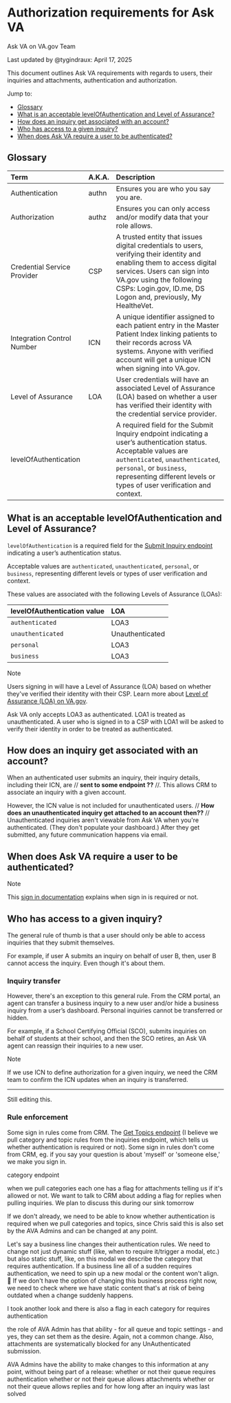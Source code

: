 # Authorization requirements for Ask VA

Ask VA on VA.gov Team

Last updated by @tygindraux: April 17, 2025

This document outlines Ask VA requirements with regards to users, their inquiries and attachments, authentication and authorization.

Jump to:
- [Glossary](#glossary)
- [What is an acceptable levelOfAuthentication and Level of Assurance?](#what-is-an-acceptable-levelofauthentication-and-level-of-assurance)
- [How does an inquiry get associated with an account?](#how-does-an-inquiry-get-associated-with-an-account)
- [Who has access to a given inquiry?](#who-has-access-to-a-given-inquiry)
- [When does Ask VA require a user to be authenticated?](#when-does-ask-va-require-a-user-to-be-authenticated)

## Glossary

|Term|A.K.A.|Description|
|:--|:--|:--|
|Authentication|authn|Ensures you are who you say you are.|
|Authorization|authz|Ensures you can only access and/or modify data that your role allows.|
|Credential Service Provider|CSP|A trusted entity that issues digital credentials to users, verifying their identity and enabling them to access digital services. Users can sign into VA.gov using the following CSPs: Login.gov, ID.me, DS Logon and, previously, My HealtheVet.|
|Integration Control Number|ICN|A unique identifier assigned to each patient entry in the Master Patient Index linking patients to their records across VA systems. Anyone with verified account will get a unique ICN when signing into VA.gov.|
|Level of Assurance|LOA|User credentials will have an associated Level of Assurance (LOA) based on whether a user has verified their identity with the credential service provider.|
|levelOfAuthentication||A required field for the Submit Inquiry endpoint indicating a user’s authentication status. Acceptable values are `authenticated`, `unauthenticated`, `personal`, or `business`, representing different levels or types of user verification and context.|

## What is an acceptable levelOfAuthentication and Level of Assurance?

`levelOfAuthentication` is a required field for the [Submit Inquiry endpoint](https://github.com/department-of-veterans-affairs/va.gov-team/blob/master/products/ask-va/integration/crm_api/Form_SubmitInquiry.md) indicating a user’s authentication status.

Acceptable values are `authenticated`, `unauthenticated`, `personal`, or `business`, representing different levels or types of user verification and context.

These values are associated with the following Levels of Assurance (LOAs):

|levelOfAuthentication value|LOA|
|:--|:--|
|`authenticated`|LOA3|
|`unauthenticated`|Unauthenticated|
|`personal`|LOA3|
|`business`|LOA3|

> [!NOTE]
> Users signing in will have a Level of Assurance (LOA) based on whether they've verified their identity with their CSP. Learn more about [Level of Assurance (LOA) on VA.gov](https://github.com/department-of-veterans-affairs/va.gov-team/tree/master/products/identity#understanding-verified-identity).

Ask VA only accepts LOA3 as authenticated. LOA1 is treated as unauthenticated. A user who is signed in to a CSP with LOA1 will be asked to verify their identity in order to be treated as authenticated.

## How does an inquiry get associated with an account?

When an authenticated user submits an inquiry, their inquiry details, including their ICN, are // **sent to some endpoint ??** //. This allows CRM to associate an inquiry with a given account.

However, the ICN value is not included for unauthenticated users. // **How does an unauthenticated inquiry get attached to an account then??** //  Unauthenticated inquiries aren't viewable from Ask VA when you're authenticated. (They don't populate your dashboard.) After they get submitted, any future communication happens via email.

## When does Ask VA require a user to be authenticated?

> [!NOTE] 
> This [sign in documentation](https://github.com/department-of-veterans-affairs/va.gov-team/blob/master/products/ask-va/design/Strategy/Phase%202/2025-04%20Sign%20in%20rules.md#what-we-know-about-sign-in-rules-for-ask-va) explains when sign in is required or not.

## Who has access to a given inquiry?

The general rule of thumb is that a user should only be able to access inquiries that they submit themselves.

For example, if user A submits an inquiry on behalf of user B, then, user B cannot access the inquiry. Even though it's about them.

### Inquiry transfer

However, there's an exception to this general rule. From the CRM portal, an agent can transfer a business inquiry to a new user and/or hide a business inquiry from a user’s dashboard. Personal inquiries cannot be transferred or hidden.
 
For example, if a School Certifying Official (SCO), submits inquiries on behalf of students at their school, and then the SCO retires, an Ask VA agent can reassign their inquiries to a new user.

> [!NOTE] 
> If we use ICN to define authorization for a given inquiry, we need the CRM team to confirm the ICN updates when an inquiry is transferred.



----

Still editing this.


### Rule enforcement

Some sign in rules come from CRM. The [Get Topics endpoint](https://github.com/department-of-veterans-affairs/va.gov-team/blob/master/products/ask-va/integration/crm_api/Form_GetTopics.md) (I believe we pull category and topic rules from the inquiries endpoint, which tells us whether authentication is required or not). Some sign in rules don't come from CRM, eg. if you say your question is about 'myself' or 'someone else,' we make you sign in.

category endpoint

when we pull categories each one has a flag for attachments telling us if it's allowed or not. We want to talk to CRM about adding a flag for replies when pulling inquiries. We plan to discuss this during our sink tomorrow

If we don't already, we need to be able to know whether authentication is required when we pull categories and topics, since Chris said this is also set by the AVA Admins and can be changed at any point.

Let's say a business line changes their authentication rules. We need to change not just dynamic stuff (like, when to require it/trigger a modal, etc.) but also static stuff, like, on this modal we describe the category that requires authentication. If a business line all of a sudden requires authentication, we need to spin up a new modal or the content won't align. :grimacing:
If we don't have the option of changing this business process right now, we need to check where we have static content that's at risk of being outdated when a change suddenly happens.

I took another look and there is also a flag in each category for requires authentication

the role of AVA Admin has that ability - for all queue and topic settings - and yes, they can set them as the desire. Again, not a common change.   Also, attachments are systematically blocked for any UnAuthenticated submission.

AVA Admins have the ability to make changes to this information at any point, without being part of a release:
whether or not their queue requires authentication
whether or not their queue allows attachments
whether or not their queue allows replies and for how long after an inquiry was last solved

